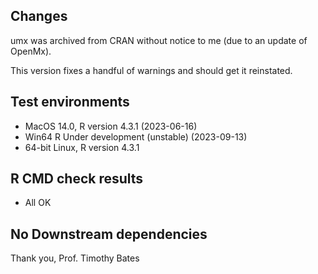 ## Changes
umx was archived from CRAN without notice to me (due to an update of OpenMx).

This version fixes a handful of warnings and should get it reinstated.

## Test environments
* MacOS 14.0, R version 4.3.1 (2023-06-16)
* Win64 R Under development (unstable) (2023-09-13)
* 64-bit Linux, R version 4.3.1

## R CMD check results
* All OK

## No Downstream dependencies

Thank you,
Prof. Timothy Bates